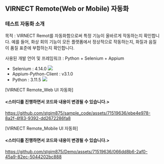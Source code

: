 ## VIRNECT Remote(Web or Mobile) 자동화

### 테스트 자동화 소개 
목적 : VIRNECT Remot를 자동화함으로써 특정 기능이 올바르게 작동하는지 확인합니다. 예를 들어, 화상 회의 기능이 모든 플랫폼에서 정상적으로 작동하는지, 화질과 음질이 품질 표준에 부합하는지 확인합니다.

사용된 개발 언어 및 프레임워크  : Python + Selenium + Appium
- Selenium  : 4.14.0  <img src="https://img.shields.io/badge/Selenium-43B02A?style=flat-square&logo=Selenium&logoColor=white"/>
- Appium-Python-Client : v3.1.0
- Python : 3.11.5  <img src="https://img.shields.io/badge/Python-3776AB?style=flat-square&logo=Python&logoColor=white"/>
  
[VIRNECT Remote_Web UI 자동화]
#### <스터디를 진행하면서 코드와 내용이 변경될 수 있습니다.>

https://github.com/stgim875/sample_code/assets/71519636/ebe4e978-8a2f-4f83-9392-dd2672286fa8

[VIRNECT Remote_Mobile UI 자동화]
#### <스터디를 진행하면서 코드와 내용이 변경될 수 있습니다.>

https://github.com/stgim875/Demo/assets/71519636/066dd8b6-2af0-45a9-82ec-5044202bc888
